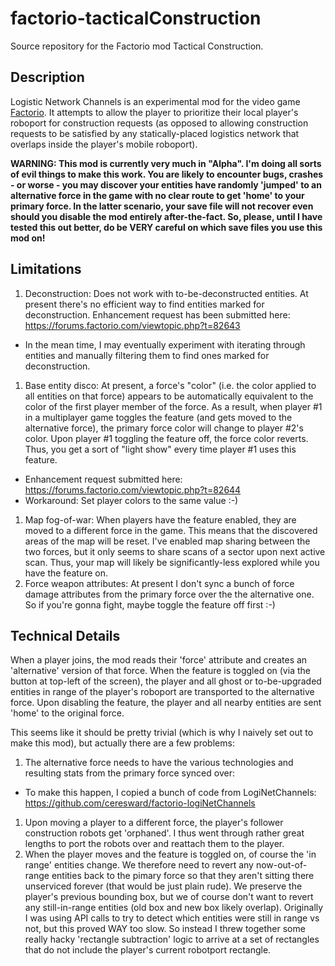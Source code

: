 # factorio-tacticalConstruction

Source repository for the Factorio mod Tactical Construction.

## Description

Logistic Network Channels is an experimental mod for the video game [Factorio](https://factorio.com/). It attempts to allow the player to prioritize their local player's roboport for construction requests (as opposed to allowing construction requests to be satisfied by any statically-placed logistics network that overlaps inside the player's mobile roboport).

**WARNING: This mod is currently very much in "Alpha". I'm doing all sorts of evil things to make this work. You are likely to encounter bugs, crashes - or worse - you may discover your entities have randomly 'jumped' to an alternative force in the game with no clear route to get 'home' to your primary force. In the latter scenario, your save file will not recover even should you disable the mod entirely after-the-fact. So, please, until I have tested this out better, do be VERY careful on which save files you use this mod on!**

## Limitations

1. Deconstruction: Does not work with to-be-deconstructed entities. At present there's no efficient way to find entities marked for deconstruction. Enhancement request has been submitted here: https://forums.factorio.com/viewtopic.php?t=82643
  * In the mean time, I may eventually experiment with iterating through entities and manually filtering them to find ones marked for deconstruction.
1. Base entity disco: At present, a force's "color" (i.e. the color applied to all entities on that force) appears to be automatically equivalent to the color of the first player member of the force. As a result, when player #1 in a multiplayer game toggles the feature (and gets moved to the alternative force), the primary force color will change to player #2's color. Upon player #1 toggling the feature off, the force color reverts. Thus, you get a sort of "light show" every time player #1 uses this feature.
  * Enhancement request submitted here: https://forums.factorio.com/viewtopic.php?t=82644
  * Workaround: Set player colors to the same value :-)
1. Map fog-of-war: When players have the feature enabled, they are moved to a different force in the game. This means that the discovered areas of the map will be reset. I've enabled map sharing between the two forces, but it only seems to share scans of a sector upon next active scan. Thus, your map will likely be significantly-less explored while you have the feature on.
1. Force weapon attributes: At present I don't sync a bunch of force damage attributes from the primary force over the the alternative one. So if you're gonna fight, maybe toggle the feature off first :-)

## Technical Details

When a player joins, the mod reads their 'force' attribute and creates an 'alternative' version of that force.  When the feature is toggled on (via the button at top-left of the screen), the player and all ghost or to-be-upgraded entities in range of the player's roboport are transported to the alternative force.  Upon disabling the feature, the player and all nearby entities are sent 'home' to the original force.

This seems like it should be pretty trivial (which is why I naively set out to make this mod), but actually there are a few problems:

1. The alternative force needs to have the various technologies and resulting stats from the primary force synced over:
  * To make this happen, I copied a bunch of code from LogiNetChannels: https://github.com/ceresward/factorio-logiNetChannels
1. Upon moving a player to a different force, the player's follower construction robots get 'orphaned'.  I thus went through rather great lengths to port the robots over and reattach them to the player.
1. When the player moves and the feature is toggled on, of course the 'in range' entities change.  We therefore need to revert any now-out-of-range entities back to the pimary force so that they aren't sitting there unserviced forever (that would be just plain rude).  We preserve the player's previous bounding box, but we of course don't want to revert any still-in-range entities (old box and new box likely overlap). Originally I was using API calls to try to detect which entities were still in range vs not, but this proved WAY too slow. So instead I threw together some really hacky 'rectangle subtraction' logic to arrive at a set of rectangles that do not include the player's current robotport rectangle.
